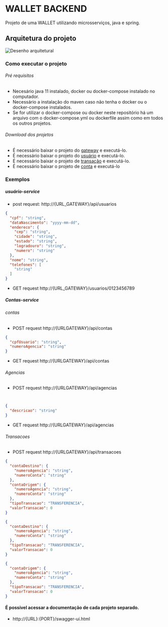 # WALLET BACKEND

Projeto de uma WALLET utilizando microsserviços, java e spring.
## Arquitetura do projeto

![Desenho arquitetural](https://user-images.githubusercontent.com/25590639/150031129-5ca1fdd4-e610-4958-8605-c8c13751ca77.jpeg)


### Como executar o projeto

###### Pré requisitos

* Necesário java 11 instalado, docker ou docker-compose instalado no computador.
* Necessário a instalação do maven caso não tenha o docker ou o docker-compose instalados.
* Se for utilizar o docker-compose ou docker neste repositório há um arquivo com o docker-compose.yml ou dockerfile assim como em todos os outros projetos.


###### Download dos projetos
* É necessário baixar o projeto do [gateway](https://github.com/RafaelMatheus/gateway-api-wallet) e executá-lo.
* É necessário baixar o projeto do [usuário](https://github.com/RafaelMatheus/usuario-service) e executá-lo.
* É necessário baixar o projeto de [transação](https://github.com/RafaelMatheus/transacao-service) e executá-lo. 
* É necessário baixar o projeto de [conta](https://github.com/RafaelMatheus/account-service) e executá-lo

### Exemplos

##### usuário-service

* post request: http://{URL_GATEWAY}/api/usuarios

```json
{
  "cpf": "string",
  "dataNascimento": "yyyy-mm-dd",
  "endereco": {
    "cep": "string",
    "cidade": "string",
    "estado": "string",
    "logradouro": "string",
    "numero": "string"
  },
  "nome": "string",
  "telefones": [
    "string"
  ]
}
```

* GET request http://{URL_GATEWAY}/usuarios/0123456789


##### Contas-service

###### contas
* POST request http://{URLGATEWAY}/api/contas

``` json 
{
  "cpfUsuario": "string",
  "numeroAgencia": "string"
}
```
* GET request http://{URLGATEWAY}/api/contas

###### Agencias
* POST request http://{URLGATEWAY}/api/agencias

``` json 


{
  "descricao": "string"
}

```
* GET request http://{URLGATEWAY}/api/agencias

###### Transacoes

* POST request http://{URLGATEWAY}/api/transacoes

``` json 
{
  "contaDestino": {
    "numeroAgencia": "string",
    "numeroConta": "string"
  },
  "contaOrigem": {
    "numeroAgencia": "string",
    "numeroConta": "string"
  },
  "tipoTransacao": "TRANSFERENCIA",
  "valorTransacao": 0
}

```

``` json 
{
  "contaDestino": {
    "numeroAgencia": "string",
    "numeroConta": "string"
  },
  "tipoTransacao": "TRANSFERENCIA",
  "valorTransacao": 0
}

```

``` json 
{
  "contaOrigem": {
    "numeroAgencia": "string",
    "numeroConta": "string"
  },
  "tipoTransacao": "TRANSFERENCIA",
  "valorTransacao": 0
}

```


#### É possivel acessar a documentação de cada projeto separado.

* http://{URL}:{PORT}/swagger-ui.html
